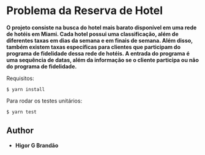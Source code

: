 Problema da Reserva de Hotel
===
**O projeto consiste na busca do hotel mais barato disponível em uma rede de hotéis em Miami. Cada hotel possui uma classificação, além de diferentes taxas em dias da semana e em finais de semana. Além disso, também existem taxas específicas para clientes que participam do programa de fidelidade dessa rede de hotéis. A entrada do programa é uma sequência de datas, além da informação se o cliente participa ou não do programa de fidelidade.**

Requisitos:

```
$ yarn install
```

Para rodar os testes unitários:

```
$ yarn test
```

## Author

* **Higor G Brandão** 